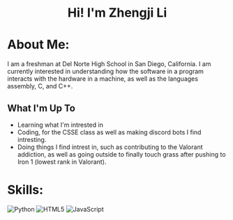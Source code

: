 <h1 align="center">Hi! I'm Zhengji Li</h1>

#  About Me:
I am a freshman at Del Norte High School in San Diego, California. I am currently interested in understanding how the software in a program interacts with the hardware in a machine, as well as the languages assembly, C, and C++.


##  What I'm Up To

- Learning what I'm intrested in
- Coding, for the CSSE class as well as making discord bots I find intresting.
- Doing things I find intrest in, such as contributing to the Valorant addiction, as well as going outside to finally touch grass after pushing to Iron 1 (lowest rank in Valorant).

# Skills:
![Python](https://img.shields.io/badge/python-%233776AB.svg?style=for-the-badge&logo=python&logoColor=white) ![HTML5](https://img.shields.io/badge/html5-%23E34F26.svg?style=for-the-badge&logo=html5&logoColor=white) ![JavaScript](https://img.shields.io/badge/javascript-%23323330.svg?style=for-the-badge&logo=javascript&logoColor=%23F7DF1E)
